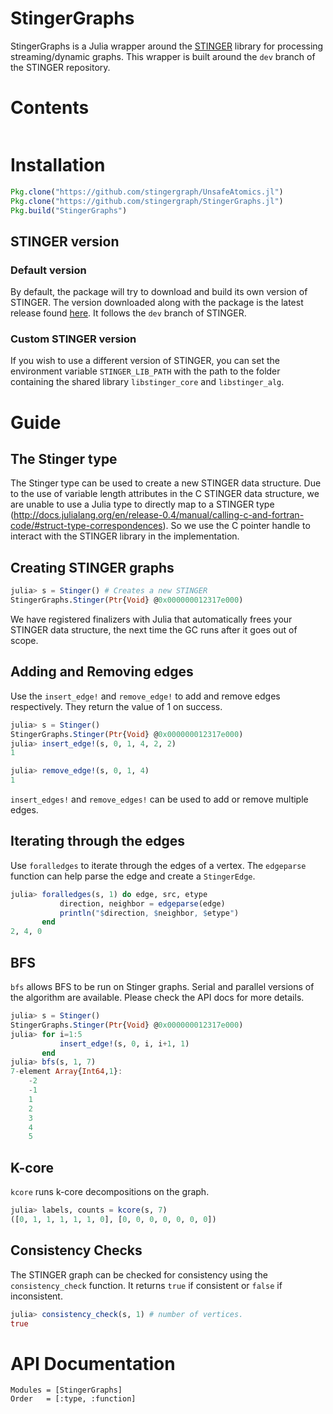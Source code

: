 # StingerGraphs

StingerGraphs is a Julia wrapper around the [STINGER](https://github.com/stingergraph/stinger) library for processing streaming/dynamic graphs. This wrapper is built around the `dev` branch of the STINGER repository.

# Contents

```@contents
```

# Installation

```julia
Pkg.clone("https://github.com/stingergraph/UnsafeAtomics.jl")
Pkg.clone("https://github.com/stingergraph/StingerGraphs.jl")
Pkg.build("StingerGraphs")
```

## STINGER version

### Default version

By default, the package will try to download and build its own version of STINGER.
The version downloaded along with the package is the latest release found
[here](https://github.com/rohitvarkey/stinger/releases). It follows the `dev`
branch of STINGER.

### Custom STINGER version

If you wish to use a different version of STINGER, you can set the environment
variable `STINGER_LIB_PATH` with the path to the folder containing the
shared library `libstinger_core` and `libstinger_alg`.

# Guide

## The Stinger type
The Stinger type can be used to create a new STINGER data structure. Due to the
use of variable length attributes in the C STINGER data structure, we are unable
to use a Julia type to directly map to a STINGER type (http://docs.julialang.org/en/release-0.4/manual/calling-c-and-fortran-code/#struct-type-correspondences).
So we use the C pointer handle to interact with the STINGER library in the implementation.

## Creating STINGER graphs

```julia
julia> s = Stinger() # Creates a new STINGER
StingerGraphs.Stinger(Ptr{Void} @0x000000012317e000)
```

We have registered finalizers with Julia that automatically frees your STINGER
data structure, the next time the GC runs after it goes out of scope.

## Adding and Removing edges

Use the `insert_edge!` and `remove_edge!` to add and remove edges respectively.
They return the value of 1 on success.

```julia
julia> s = Stinger()
StingerGraphs.Stinger(Ptr{Void} @0x000000012317e000)
julia> insert_edge!(s, 0, 1, 4, 2, 2)
1

julia> remove_edge!(s, 0, 1, 4)
1
```

`insert_edges!` and `remove_edges!` can be used to add or remove multiple edges.

## Iterating through the edges

Use `foralledges` to iterate through the edges of a vertex. The `edgeparse`
function can help parse the edge and create a `StingerEdge`.

```julia
julia> foralledges(s, 1) do edge, src, etype
           direction, neighbor = edgeparse(edge)
           println("$direction, $neighbor, $etype")
       end
2, 4, 0
```

## BFS

`bfs` allows BFS to be run on Stinger graphs. Serial and parallel versions of the
algorithm are available. Please check the API docs for more details.

```julia
julia> s = Stinger()
StingerGraphs.Stinger(Ptr{Void} @0x000000012317e000)
julia> for i=1:5
           insert_edge!(s, 0, i, i+1, 1)
       end
julia> bfs(s, 1, 7)
7-element Array{Int64,1}:
    -2
    -1
    1
    2
    3
    4
    5
```

## K-core

`kcore` runs k-core decompositions on the graph.

```julia
julia> labels, counts = kcore(s, 7)
([0, 1, 1, 1, 1, 1, 0], [0, 0, 0, 0, 0, 0, 0])
```

## Consistency Checks

The STINGER graph can be checked for consistency using the `consistency_check`
function. It returns `true` if consistent or `false` if inconsistent.

```julia
julia> consistency_check(s, 1) # number of vertices.
true
```

# API Documentation

```@autodocs
Modules = [StingerGraphs]
Order   = [:type, :function]
```
